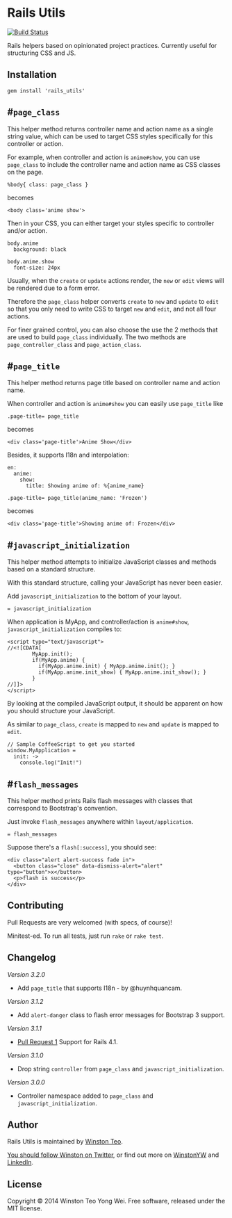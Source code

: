 # Rails Utils

[![Build Status](https://travis-ci.org/winston/rails_utils.png?branch=master)](https://travis-ci.org/winston/rails_utils)

Rails helpers based on opinionated project practices. Currently useful for structuring CSS and JS.


## Installation

    gem install 'rails_utils'


## #`page_class`

This helper method returns controller name and action name as a single string value,
which can be used to target CSS styles specifically for this controller or action.

For example, when controller and action is `anime#show`,
you can use `page_class` to include the controller name and action name as CSS classes on the page.

    %body{ class: page_class }

becomes

    <body class='anime show'>

Then in your CSS, you can either target your styles specific to controller and/or action.

    body.anime
      background: black

    body.anime.show
      font-size: 24px

Usually, when the `create` or `update` actions render, the `new` or `edit` views will be rendered due to a form error.

Therefore the `page_class` helper converts `create` to `new` and `update` to `edit`
so that you only need to write CSS to target `new` and `edit`, and not all four actions.

For finer grained control, you can also choose the use the 2 methods that are used to build `page_class` individually.
The two methods are `page_controller_class` and `page_action_class`.

## #`page_title`

This helper method returns page title based on controller name and action name.

When controller and action is `anime#show`
you can easily use `page_title` like

    .page-title= page_title

becomes

    <div class='page-title'>Anime Show</div>

Besides, it supports I18n and interpolation:

    en:
      anime:
        show:
          title: Showing anime of: %{anime_name}

    .page-title= page_title(anime_name: 'Frozen')

becomes

    <div class='page-title'>Showing anime of: Frozen</div>

## #`javascript_initialization`

This helper method attempts to initialize JavaScript classes and methods based on a standard structure.

With this standard structure, calling your JavaScript has never been easier.

Add `javascript_initialization` to the bottom of your layout.

    = javascript_initialization

When application is MyApp, and controller/action is `anime#show`, `javascript_initialization` compiles to:

    <script type="text/javascript">
    //<![CDATA[
            MyApp.init();
            if(MyApp.anime) {
              if(MyApp.anime.init) { MyApp.anime.init(); }
              if(MyApp.anime.init_show) { MyApp.anime.init_show(); }
            }
    //]]>
    </script>

By looking at the compiled JavaScript output, it should be apparent on how you should structure your JavaScript.

As similar to `page_class`, `create` is mapped to `new` and `update` is mapped to `edit`.

    // Sample CoffeeScript to get you started
    window.MyApplication =
      init: ->
        console.log("Init!")

## #`flash_messages`

This helper method prints Rails flash messages with classes that correspond to Bootstrap's convention.

Just invoke `flash_messages` anywhere within `layout/application`.

    = flash_messages

Suppose there's a `flash[:success]`, you should see:

    <div class="alert alert-success fade in">
      <button class="close" data-dismiss-alert="alert" type="button">x</button>
      <p>flash is success</p>
    </div>


## Contributing

Pull Requests are very welcomed (with specs, of course)!

Minitest-ed. To run all tests, just run `rake` or `rake test`.

## Changelog

_Version 3.2.0_

- Add `page_title` that supports I18n - by @huynhquancam.


_Version 3.1.2_

- Add `alert-danger` class to flash error messages for Bootstrap 3 support.


_Version 3.1.1_

- [Pull Request 1](https://github.com/winston/rails_utils/pull/2) Support for Rails 4.1.


_Version 3.1.0_

- Drop string `controller` from `page_class` and `javascript_initialization`.


_Version 3.0.0_

- Controller namespace added to `page_class` and `javascript_initialization`.

## Author

Rails Utils is maintained by [Winston Teo](mailto:winstonyw+rails_utils@gmail.com).

[You should follow Winston on Twitter](http://www.twitter.com/winstonyw), or find out more on [WinstonYW](http://www.winstonyw.com) and [LinkedIn](http://sg.linkedin.com/in/winstonyw).


## License

Copyright © 2014 Winston Teo Yong Wei. Free software, released under the MIT license.
